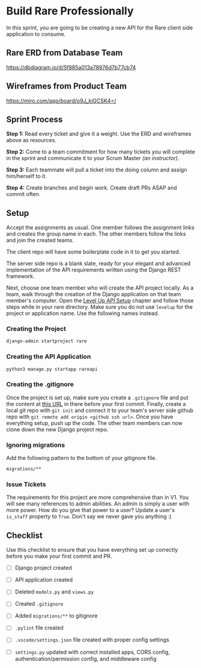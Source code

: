 # Build Rare Professionally

In this sprint, you are going to be creating a new API for the Rare client side application to consume.

## Rare ERD from Database Team

https://dbdiagram.io/d/5f885a013a78976d7b77cb74

## Wireframes from Product Team

https://miro.com/app/board/o9J_kiGCSK4=/


## Sprint Process

**Step 1:** Read every ticket and give it a weight. Use the ERD and wireframes above as resources.

**Step 2:** Come to a team commitment for how many tickets you will complete in the sprint and communicate it to your Scrum Master _(an instructor)_.

**Step 3:** Each teammate will pull a ticket into the doing column and assign him/herself to it.

**Step 4:** Create branches and begin work. Create draft PRs ASAP and commit often.

## Setup

Accept the assignments as usual. One member follows the assignment links and creates the group name in each. The other members follow the links and join the created teams.

The client repo will have some boilerplate code in it to get you started.

The server side repo is a blank slate, ready for your elegant and advanced implementation of the API requirements written using the Django REST framework.

Next, choose one team member who will create the API project locally. As a team, walk through the creation of the Django application on that team member's computer. Open the [Level Up API Setup](./DRF_INSTALLS.md) chapter and follow those steps while in your rare directory. Make sure you do not use `levelup` for the project or application name. Use the following names instead.

### Creating the Project

```sh
django-admin startproject rare
```

### Creating the API Application

```sh
python3 manage.py startapp rareapi
```

### Creating the .gitignore

Once the project is set up, make sure you create a `.gitignore` file and put the content at [this URL](https://www.toptal.com/developers/gitignore/api/django) in there before your first commit. Finally, create a local git repo with `git init` and connect it to your team's server side github repo with `git remote add origin <github ssh url>`. Once you have everything setup, push up the code. The other team members can now clone down the new Django project repo.

### Ignoring migrations

Add the following pattern to the bottom of your gitignore file.

```txt
migrations/**
```

### Issue Tickets
The requirements for this project are more comprehensive than in V1. You will see many references to admin abilities. An admin is simply a user with more power. How do you give that power to a user? Update a user's `is_staff` property to `True`. Don't say we never gave you anything :)


## Checklist

Use this checklist to ensure that you have everything set up correctly before you make your first commit and PR.

- [ ] Django project created
- [ ] API application created
- [ ] Deleted `models.py` and `views.py`
- [ ] Created `.gitignore`
- [ ] Added `migrations/**` to gitignore
- [ ] `.pylint` file created
- [ ] `.vscode/settings.json` file created with proper config settings
- [ ] `settings.py` updated with correct installed apps, CORS config, authentication/permission config, and middleware config



